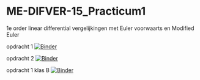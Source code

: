 # ME-DIFVER-15_Practicum1
1e order linear differential vergelijkingen met Euler voorwaarts en Modified Euler

opdracht 1
[![Binder](https://mybinder.org/badge_logo.svg)](https://mybinder.org/v2/gh/RaoulTj/ME-DIFVER-15_Practicum1/main?urlpath=tree%2F2425_Practicum1_Opdracht1_V4.ipynb)

opdracht 2
[![Binder](https://mybinder.org/badge_logo.svg)](https://mybinder.org/v2/gh/RaoulTj/ME-DIFVER-15_Practicum1/main?urlpath=tree%2F2425_Practicum1_Opdracht2_V1.ipynb)

opdracht 1 klas B
[![Binder](https://mybinder.org/badge_logo.svg)](https://mybinder.org/v2/gh/RaoulTj/ME-DIFVER-15_Practicum1/main?urlpath=tree%2F2425_Practicum1_Opdracht1_V4.ipynb)
